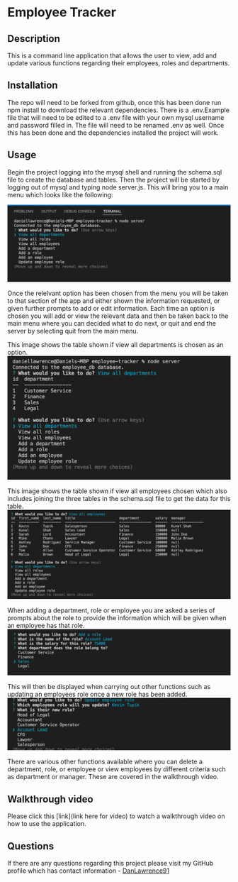 # Employee Tracker

## Description

This is a command line application that allows the user to view, add and update various functions regarding their employees, roles and departments.

## Installation

The repo will need to be forked from github, once this has been done run npm install to download the relevant dependencies. There is a .env.Example file that will need to be edited to a .env file with your own mysql username and password filled in. The file will need to be renamed .env as well. Once this has been done and the dependencies installed the project will work.

## Usage

Begin the project logging into the mysql shell and running the schema.sql file to create the database and tables. Then the project will be started by logging out of mysql and typing node server.js. This will bring you to a main menu which looks like the following:

![Display of main menu](./assets/readme1.png)

Once the relelvant option has been chosen from the menu you will be taken to that section of the app and either shown the information requested, or given further prompts to add or edit information. Each time an option is chosen you will add or view the relevant data and then be taken back to the main menu where you can decided what to do next, or quit and end the server by selecting quit from the main menu.

This image shows the table shown if view all departments is chosen as an option.
![Display if view all departments chosen](./assets/readme2.png)

This image shows the table shown if view all employees chosen which also includes joining the three tables in the schema.sql file to get the data for this table.
![Display if view all employees chosen](./assets/readme3.png)

When adding a department, role or employee you are asked a series of prompts about the role to provide the information which will be given when an employee has that role.
![Display of exmaple of questions asked when adding to the database](./assets/readme4.png)

This will then be displayed when carrying out other functions such as updating an employees role once a new role has been added.
![Display of new role being shown in list to update an employees role](./assets/readme5.png)

There are various other functions available where you can delete a department, role, or employee or view employees by different criteria such as department or manager. These are covered in the walkthrough video.

## Walkthrough video

Please click this [link](link here for video) to watch a walkthrough video on how to use the application.

## Questions

If there are any questions regarding this project please visit my GitHub profile which has contact information - [DanLawrence91](https://github.com/DanLawrence91)
